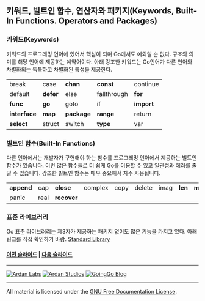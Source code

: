 ## 키워드, 빌트인 함수, 연산자와 패키지(Keywords, Built-In Functions. Operators and Packages)

### 키워드(Keywords)
키워드의 프로그래밍 언어에 있어서 핵심이 되며 Go에서도 예외일 순 없다. 구조와 의미를 해당 언어에 제공하는 예약어이다. 아래 강조한 키워드는 Go언어가 다른 언어와 차별화되는 독특하고 차별화된 특성을 제공한다.

<table>
<tr><td>break</td><td>case</td><td><b>chan</b></td><td><b>const</b></td><td>continue</td></tr>
<tr><td>default</td><td><b>defer</b></td><td>else</td><td>fallthrough</td><td><b>for</b></td></tr>
<tr><td><b>func</b></td><td><b>go</b></td><td>goto</td><td>if</td><td><b>import</b></td></tr>
<tr><td><b>interface</b></td><td><b>map</b></td><td><b>package</b></td><td><b>range</b></td><td>return</td></tr>
<tr><td><b>select</b></td><td>struct</td><td>switch</td><td><b>type</b></td><td>var</td></tr>
</table>

### 빌트인 함수(Built-In Functions)
다른 언어에서는 개발자가 구현해야 하는 함수를 프로그래밍 언어에서 제공하는 빌트인 함수가 있습니다. 이런 많은 함수들로 더 쉽게 Go를 이용할 수 있고 일관성과 에러를 줄일 수 있습니다. 강조한 빌트인 함수는 매우 중요해서 자주 사용됩니다.

<table>
<tr><td><b>append</b></td><td>cap</td><td><b>close</b></td><td>complex</td><td>copy</td><td>delete</td><td>imag</td><td><b>len</b></td><td><b>make</b></td><td>new</td></tr>
<tr><td>panic</td><td>real</td><td><b>recover</b></td><td colspan="7"></td></tr>
</table>

### 표준 라이브러리
Go 표준 라이브러리는 제3자가 제공하는 패키지 없이도 많은 기능을 가지고 있다. 아래 링크를 직접 확인하기 바람. [Standard Library](http://golang.org/pkg/)

#### [이전 슬라이드](slide2.md) | [다음 슬라이드](slide4.md)
___
[![Ardan Labs](../../images/ggt_logo.png)](http://www.ardanlabs.com)
[![Ardan Studios](../../images/ardan_logo.png)](http://www.ardanstudios.com)
[![GoingGo Blog](../../images/ggb_logo.png)](http://www.goinggo.net)
___
All material is licensed under the [GNU Free Documentation License](https://github.com/ArdanStudios/gotraining/blob/master/LICENSE).
